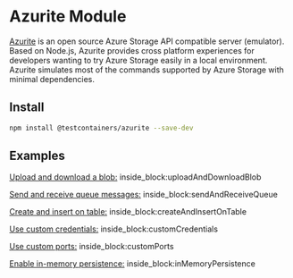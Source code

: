 # Azurite Module

[Azurite](https://github.com/Azure/Azurite) is an open source Azure Storage API compatible server (emulator). Based on Node.js, Azurite provides cross platform experiences for developers wanting to try Azure Storage easily in a local environment. Azurite simulates most of the commands supported by Azure Storage with minimal dependencies.

## Install

```bash
npm install @testcontainers/azurite --save-dev
```

## Examples

<!--codeinclude-->
[Upload and download a blob:](../../packages/modules/azurite/src/azurite-container.test.ts) inside_block:uploadAndDownloadBlob
<!--/codeinclude-->

<!--codeinclude-->
[Send and receive queue messages:](../../packages/modules/azurite/src/azurite-container.test.ts) inside_block:sendAndReceiveQueue
<!--/codeinclude-->

<!--codeinclude-->
[Create and insert on table:](../../packages/modules/azurite/src/azurite-container.test.ts) inside_block:createAndInsertOnTable
<!--/codeinclude-->

<!--codeinclude-->
[Use custom credentials:](../../packages/modules/azurite/src/azurite-container.test.ts) inside_block:customCredentials
<!--/codeinclude-->

<!--codeinclude-->
[Use custom ports:](../../packages/modules/azurite/src/azurite-container.test.ts) inside_block:customPorts
<!--/codeinclude-->

<!--codeinclude-->
[Enable in-memory persistence:](../../packages/modules/azurite/src/azurite-container.test.ts) inside_block:inMemoryPersistence
<!--/codeinclude-->
